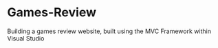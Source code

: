# Games-Review
Building a games review website, built using the MVC Framework within Visual Studio  
